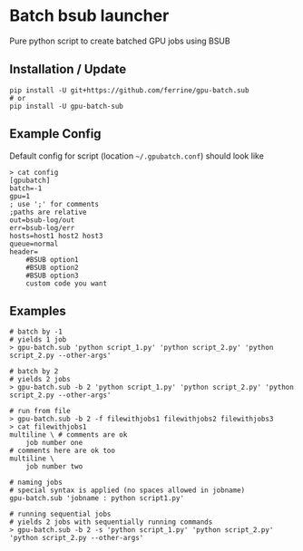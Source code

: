 Batch bsub launcher
===================
Pure python script to create batched GPU jobs using BSUB

Installation / Update
---------------------
```
pip install -U git+https://github.com/ferrine/gpu-batch.sub
# or
pip install -U gpu-batch-sub
```

Example Config
--------------
Default config for script (location `~/.gpubatch.conf`) should look like
```
> cat config
[gpubatch]
batch=-1
gpu=1
; use ';' for comments
;paths are relative
out=bsub-log/out
err=bsub-log/err
hosts=host1 host2 host3
queue=normal
header=
    #BSUB option1
    #BSUB option2
    #BSUB option3
    custom code you want
```

Examples
--------
```
# batch by -1
# yields 1 job
> gpu-batch.sub 'python script_1.py' 'python script_2.py' 'python script_2.py --other-args'

# batch by 2
# yields 2 jobs
> gpu-batch.sub -b 2 'python script_1.py' 'python script_2.py' 'python script_2.py --other-args'

# run from file
> gpu-batch.sub -b 2 -f filewithjobs1 filewithjobs2 filewithjobs3
> cat filewithjobs1
multiline \ # comments are ok
    job number one
# comments here are ok too
multiline \
    job number two

# naming jobs
# special syntax is applied (no spaces allowed in jobname)
gpu-batch.sub 'jobname : python script1.py'

# running sequential jobs
# yields 2 jobs with sequentially running commands
> gpu-batch.sub -b 2 -s 'python script_1.py' 'python script_2.py' 'python script_2.py --other-args'
```
